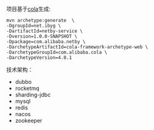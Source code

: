 
项目基于[cola](https://github.com/alibaba/COLA)生成:

```shell
mvn archetype:generate  \
-DgroupId=net.ibyg \
-DartifactId=netby-service \
-Dversion=1.0.0-SNAPSHOT \
-Dpackage=com.alibaba.netby \
-DarchetypeArtifactId=cola-framework-archetype-web \
-DarchetypeGroupId=com.alibaba.cola \
-DarchetypeVersion=4.0.1
```


技术架构： 

- dubbo
- rocketmq
- sharding-jdbc 
- mysql 
- redis 
- nacos
- zookeeper